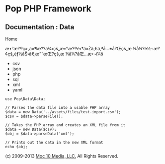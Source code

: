 Pop PHP Framework
=================

Documentation : Data
--------------------

Home

æ•°æ?®ç»„ä»¶æ??ä¾›çš„æ•°æ?®é›†ä»Žä¸€ä¸ªå…±å?Œçš„æ
¼å¼?è½¬æ?¢çš„èƒ½åŠ›ã€‚æ”¯æŒ?çš„æ ¼å¼?åŒ…æ‹¬ï¼š

-   csv
-   json
-   php
-   sql
-   xml
-   yaml

<!-- -->

    use Pop\Data\Data;

    // Parses the data file into a usable PHP array
    $data = new Data('../assets/files/test-import.csv');
    $csv = $data->parseFile();

    // Takes the PHP array and creates an XML file from it
    $data = new Data($csv);
    $obj = $data->parseData('xml');

    // Prints out the data in the new XML format
    echo $obj;

\(c) 2009-2013 [Moc 10 Media, LLC.](http://www.moc10media.com) All
Rights Reserved.
